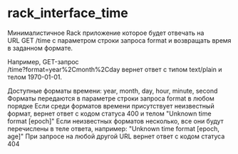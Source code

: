 # rack_interface_time

Минималистичное Rack приложение которое будет отвечать на  
URL GET /time
с параметром строки запроса format и возвращать время в заданном формате. 

Например, GET-запрос  
/time?format=year%2Cmonth%2Cday
вернет ответ с типом text/plain и телом 1970-01-01.


Доступные форматы времени: year, month, day, hour, minute, second
Форматы передаются в параметре строки запроса format в любом порядке
Если среди форматов времени присутствует неизвестный формат, вернет ответ с кодом статуса 400 и телом "Unknown time format [epoch]"
Если неизвестных форматов несколько, все они будут перечислены в теле ответа, например: "Unknown time format [epoch, age]"
При запросе на любой другой URL  вернет ответ с кодом статуса 404
